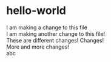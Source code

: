 # hello-world

I am making a change to this file  
I am making another change to this file!  
These are different changes!
Changes!  
More and more changes!  
abc